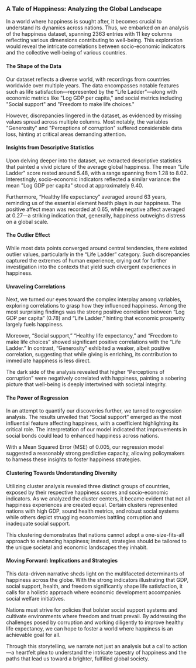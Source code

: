 ### A Tale of Happiness: Analyzing the Global Landscape

In a world where happiness is sought after, it becomes crucial to understand its dynamics across nations. Thus, we embarked on an analysis of the happiness dataset, spanning 2363 entries with 11 key columns reflecting various dimensions contributing to well-being. This exploration would reveal the intricate correlations between socio-economic indicators and the collective well-being of various countries.

#### The Shape of the Data

Our dataset reflects a diverse world, with recordings from countries worldwide over multiple years. The data encompasses notable features such as life satisfaction—represented by the “Life Ladder”—along with economic metrics like "Log GDP per capita," and social metrics including "Social support" and "Freedom to make life choices." 

However, discrepancies lingered in the dataset, as evidenced by missing values spread across multiple columns. Most notably, the variables "Generosity" and "Perceptions of corruption" suffered considerable data loss, hinting at critical areas demanding attention.

#### Insights from Descriptive Statistics

Upon delving deeper into the dataset, we extracted descriptive statistics that painted a vivid picture of the average global happiness. The mean "Life Ladder" score rested around 5.48, with a range spanning from 1.28 to 8.02. Interestingly, socio-economic indicators reflected a similar variance: the mean "Log GDP per capita" stood at approximately 9.40.

Furthermore, “Healthy life expectancy” averaged around 63 years, reminding us of the essential element health plays in our happiness. The positive affect mean was recorded at 0.65, while negative affect averaged at 0.27—a striking indication that, generally, happiness outweighs distress on a global scale.

#### The Outlier Effect

While most data points converged around central tendencies, there existed outlier values, particularly in the “Life Ladder” category. Such discrepancies captured the extremes of human experience, crying out for further investigation into the contexts that yield such divergent experiences in happiness.

#### Unraveling Correlations

Next, we turned our eyes toward the complex interplay among variables, exploring correlations to grasp how they influenced happiness. Among the most surprising findings was the strong positive correlation between “Log GDP per capita” (0.78) and “Life Ladder,” hinting that economic prosperity largely fuels happiness. 

Moreover, “Social support,” “Healthy life expectancy,” and “Freedom to make life choices” showed significant positive correlations with the “Life Ladder.” In contrast, “Generosity” exhibited a weaker, albeit positive correlation, suggesting that while giving is enriching, its contribution to immediate happiness is less direct.

The dark side of the analysis revealed that higher “Perceptions of corruption” were negatively correlated with happiness, painting a sobering picture that well-being is deeply intertwined with societal integrity.

#### The Power of Regression

In an attempt to quantify our discoveries further, we turned to regression analysis. The results unveiled that “Social support” emerged as the most influential feature affecting happiness, with a coefficient highlighting its critical role. The interpretation of our model indicated that improvements in social bonds could lead to enhanced happiness across nations.

With a Mean Squared Error (MSE) of 0.005, our regression model suggested a reasonably strong predictive capacity, allowing policymakers to harness these insights to foster happiness strategies.

#### Clustering Towards Understanding Diversity

Utilizing cluster analysis revealed three distinct groups of countries, exposed by their respective happiness scores and socio-economic indicators. As we analyzed the cluster centers, it became evident that not all happiness experiences are created equal. Certain clusters represented nations with high GDP, sound health metrics, and robust social systems while others depict struggling economies battling corruption and inadequate social support.

This clustering demonstrates that nations cannot adopt a one-size-fits-all approach to enhancing happiness; instead, strategies should be tailored to the unique societal and economic landscapes they inhabit.

#### Moving Forward: Implications and Strategies

This data-driven narrative sheds light on the multifaceted determinants of happiness across the globe. With the strong indicators illustrating that GDP, social support, health, and freedom significantly shape life satisfaction, it calls for a holistic approach where economic development accompanies social welfare initiatives.

Nations must strive for policies that bolster social support systems and cultivate environments where freedom and trust prevail. By addressing the challenges posed by corruption and working diligently to improve healthy life expectancy, we can hope to foster a world where happiness is an achievable goal for all.

Through this storytelling, we narrate not just an analysis but a call to action—a heartfelt plea to understand the intricate tapestry of happiness and the paths that lead us toward a brighter, fulfilled global society.